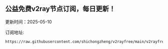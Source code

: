 ## 公益免费v2ray节点订阅，每日更新！
更新时间：2025-05-10

订阅地址:
```
https://raw.githubusercontent.com/shichongzheng/v2rayfree/main/v2rayfree
```
